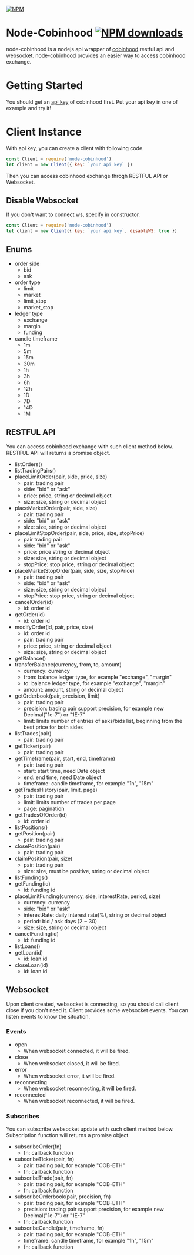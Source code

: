 [![NPM](https://nodei.co/npm/node-cobinhood.png?compact=true)](https://npmjs.org/package/node-cobinhood)

# Node-Cobinhood [![NPM downloads](https://img.shields.io/npm/dt/node-cobinhood.svg?style=flat-square&maxAge=86400)](https://www.npmjs.com/package/node-cobinhood)
node-cobinhood is a nodejs api wrapper of [cobinhood](https://cobinhood.com) restful api and websocket.
node-cobinhood provides an easier way to access cobinhood exchange.

# Getting Started
You should get an [api key](https://cobinhood.com/api) of cobinhood first.
Put your api key in one of example and try it!

# Client Instance
With api key, you can create a client with following code.

```javascript
const Client = require('node-cobinhood')
let client = new Client({ key: `your api key` })
```

Then you can access cobinhood exchange throgh RESTFUL API or Websocket.

## Disable Websocket
If you don't want to connect ws, specify in constructor.

```javascript
const Client = require('node-cobinhood')
let client = new Client({ key: `your api key`, disableWS: true })
```

## Enums
* order side
  - bid
  - ask
* order type
  - limit
  - market
  - limit_stop
  - market_stop
* ledger type
  - exchange
  - margin
  - funding
* candle timeframe
  - 1m
  - 5m
  - 15m
  - 30m
  - 1h
  - 3h
  - 6h
  - 12h
  - 1D
  - 7D
  - 14D
  - 1M

## RESTFUL API
You can access cobinhood exchange with such client method below.
RESTFUL API will returns a promise object.

* listOrders()
* listTradingPairs()
* placeLimitOrder(pair, side, price, size)
  - pair: trading pair
  - side: "bid" or "ask"
  - price: price, string or decimal object
  - size: size, string or decimal object
* placeMarketOrder(pair, side, size)
  - pair: trading pair
  - side: "bid" or "ask"
  - size: size, string or decimal object
* placeLimitStopOrder(pair, side, price, size, stopPrice)
  - pair trading pair
  - side: "bid" or "ask"
  - price: price string or decimal object
  - size: size, string or decimal object
  - stopPrice: stop price, string or decimal object
* placeMarketStopOrder(pair, side, size, stopPrice)
  - pair: trading pair
  - side: "bid" or "ask"
  - size: size, string or decimal object
  - stopPrice: stop price, string or decimal object
* cancelOrder(id)
  - id: order id
* getOrder(id)
  - id: order id
* modifyOrder(id, pair, price, size)
  - id: order id
  - pair: trading pair
  - price: price, string or decimal object
  - size: size, string or decimal object
* getBalance()
* transferBalance(currency, from, to, amount)
  - currency: currency
  - from: balance ledger type, for example "exchange", "margin"
  - to: balance ledger type, for example "exchange", "margin"
  - amount: amount, string or decimal object
* getOrderbook(pair, precision, limit)
  - pair: trading pair
  - precision: trading pair support precision, for example new Decimal("1e-7") or "1E-7"
  - limit: limits number of entries of asks/bids list, beginning from the best price for both sides
* listTrades(pair)
  - pair: trading pair
* getTicker(pair)
  - pair: trading pair
* getTimeframe(pair, start, end, timeframe)
  - pair: trading pair
  - start: start time, need Date object
  - end: end time, need Date object
  - timeframe: candle timeframe, for example "1h", "15m"
* getTradesHistory(pair, limit, page)
  - pair: trading pair
  - limit: limits number of trades per page
  - page: pagination
* getTradesOfOrder(id)
  - id: order id
* listPositions()
* getPosition(pair)
  - pair: trading pair
* closePosition(pair)
  - pair: trading pair
* claimPosition(pair, size)
  - pair: trading pair
  - size: size, must be positive, string or decimal object
* listFundings()
* getFunding(id)
  - id: funding id
* placeLimitFunding(currency, side, interestRate, period, size)
  - currency: currency
  - side: "bid" or "ask"
  - interestRate: daily interest rate(%), string or decimal object
  - period: bid / ask days (2 ~ 30)
  - size: size, string or decimal object
* cancelFunding(id)
  - id: funding id
* listLoans()
* getLoan(id)
  - id: loan id
* closeLoan(id)
  - id: loan id

## Websocket
Upon client created, websocket is connecting, so you should call client close if you don't need it.
Client provides some websocket events.
You can listen events to know the situation.

### Events
* open
  - When websocket connected, it will be fired.
* close
  - When websocket closed, it will be fired.
* error
  - When websocket error, it will be fired.
* reconnecting
  - When websocket reconnecting, it will be fired.
* reconnected
  - When websocket reconnected, it will be fired.

### Subscribes
You can subscribe websocket update with such client method below.
Subscription function will returns a promise object.

* subscribeOrder(fn)
  - fn: callback function
* subscribeTicker(pair, fn)
  - pair: trading pair, for example "COB-ETH"
  - fn: callback function
* subscribeTrade(pair, fn)
  - pair: trading pair, for example "COB-ETH"
  - fn: callback function
* subscribeOrderbook(pair, precision, fn)
  - pair: trading pair, for example "COB-ETH"
  - precision: trading pair support precision, for example new Decimal("1e-7") or "1E-7"
  - fn: callback function
* subscribeCandle(pair, timeframe, fn)
  - pair: trading pair, for example "COB-ETH"
  - timeframe: candle timeframe, for example "1h", "15m"
  - fn: callback function
